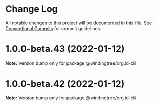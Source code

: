 # Change Log

All notable changes to this project will be documented in this file.
See [Conventional Commits](https://conventionalcommits.org) for commit guidelines.

# 1.0.0-beta.43 (2022-01-12)

**Note:** Version bump only for package @windingtree/org.id-cli





# 1.0.0-beta.42 (2022-01-12)

**Note:** Version bump only for package @windingtree/org.id-cli

